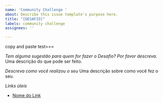 ```yaml
---
name: 'Community Challenge '
about: Describe this issue template's purpose here.
title: "[DESAFIO]"
labels: community challenge
assignees: ''

---
```


copy and paste test===

*Tem alguma sugestão para quem for fazer o Desafio? Por favor descreva.*
Uma descrição do que pode ser feito. 

*Descreva como você realizou o seu*
Uma descrição sobre como você fez o seu.

*Links úteis*
- [Nome do Link](URL)
